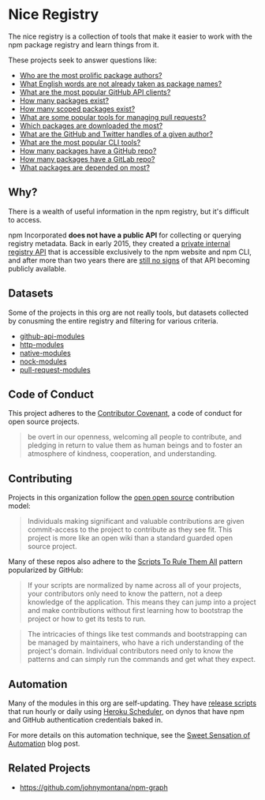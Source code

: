 # Nice Registry

The nice registry is a collection of tools that make it easier to work with the npm package registry and learn things from it. 

These projects seek to answer questions like:

- [Who are the most prolific package authors?](https://github.com/nice-registry/owners)
- [What English words are not already taken as package names?](https://github.com/nice-registry/english-words-that-are-not-yet-npm-packages)
- [What are the most popular GitHub API clients?](https://github.com/nice-registry/github-api-modules)
- [How many packages exist?](https://github.com/nice-registry/all-the-package-names/commits/master)
- [How many scoped packages exist?](https://github.com/nice-registry/all-the-package-names/commits/master)
- [What are some popular tools for managing pull requests?](https://github.com/nice-registry/pull-request-modules)
- [Which packages are downloaded the most?](https://github.com/nice-registry/download-counts)
- [What are the GitHub and Twitter handles of a given author?](https://github.com/nice-registry/owner-profiles)
- [What are the most popular CLI tools?](https://github.com/nice-registry/cli-packages)
- [How many packages have a GitHub repo?](https://github.com/nice-registry/all-the-package-repos)
- [How many packages have a GitLab repo?](https://github.com/nice-registry/all-the-package-repos)
- [What packages are depended on most?](https://github.com/nice-registry/dependent-counts)

## Why?

There is a wealth of useful information in the npm registry, but it's difficult to access.

npm Incorporated **does not have a public API** for collecting or querying registry metadata. 
Back in early 2015, they created a
[private internal registry API](https://github.com/npm/public-api) that is
accessible exclusively to the npm website and npm CLI, and after more than two years there are
[still no signs](https://github.com/npm/public-api/issues) of that API becoming
publicly available.

## Datasets

Some of the projects in this org are not really tools, but datasets collected
by conusming the entire registry and filtering for various criteria.

- [github-api-modules](https://github.com/nice-registry/github-api-modules)
- [http-modules](https://github.com/nice-registry/http-modules)
- [native-modules](https://github.com/nice-registry/native-modules)
- [nock-modules](https://github.com/nice-registry/nock-modules)
- [pull-request-modules](https://github.com/nice-registry/pull-request-modules)

## Code of Conduct

This project adheres to the
[Contributor Covenant](http://contributor-covenant.org/), a code of conduct for
open source projects.

> be overt in our openness, welcoming all people to contribute, and pledging in return to value them as human beings and to foster an atmosphere of kindness, cooperation, and understanding.

## Contributing

Projects in this organization follow the [open open source](http://openopensource.org/)
contribution model:

> Individuals making significant and valuable contributions are given commit-access to the project to contribute as they see fit. This project is more like an open wiki than a standard guarded open source project.

Many of these repos also adhere to the [Scripts To Rule Them All](https://github.com/github/scripts-to-rule-them-all) pattern popularized by
GitHub:

> If your scripts are normalized by name across all of your projects, your contributors only need to know the pattern, not a deep knowledge of the application. This means they can jump into a project and make contributions without first learning how to bootstrap the project or how to get its tests to run.

> The intricacies of things like test commands and bootstrapping can be managed by maintainers, who have a rich understanding of the project's domain. Individual contributors need only to know the patterns and can simply run the commands and get what they expect.

## Automation

Many of the modules in this org are self-updating. They have [release scripts](https://github.com/nice-registry/owners/blob/8a7002c4cf85b2834266cbcdd816523e02e5ffbe/script/release.sh)
that run hourly or daily using
[Heroku Scheduler](https://devcenter.heroku.com/articles/scheduler), on dynos
that have npm and GitHub authentication credentials baked in.

For more details on this automation technique, see the
[Sweet Sensation of Automation](http://zeke.sikelianos.com/npm-and-github-automation-with-heroku/)
blog post.


## Related Projects

 - https://github.com/johnymontana/npm-graph
